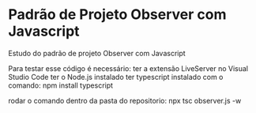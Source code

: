 # Padrão de Projeto Observer com Javascript
Estudo do padrão de projeto Observer com Javascript

Para testar esse código é necessário:
ter a extensão LiveServer no Visual Studio Code
ter o Node.js instalado
ter typescript instalado com o comando: npm install typescript

rodar o comando dentro da pasta do repositorio:
npx tsc observer.js -w
